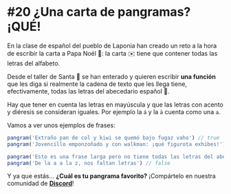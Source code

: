 # #20 ¿Una carta de pangramas? ¡QUÉ!

En la clase de español del pueblo de Laponia han creado un reto a la hora de escribir la carta a Papa Noél 🎅: la carta ✉️ tiene que contener todas las letras del alfabeto.

Desde el taller de Santa 🎅 se han enterado y quieren escribir **una función** que les diga si realmente la cadena de texto que les llega tiene, efectivamente, todas las letras del abecedario español 🔎.

Hay que tener en cuenta las letras en mayúscula y que las letras con acento y diéresis se consideran iguales. Por ejemplo la `á` y la `ä` cuenta como una `a`.

Vamos a ver unos ejemplos de frases:

```javascript
pangram('Extraño pan de col y kiwi se quemó bajo fugaz vaho') // true
pangram('Jovencillo emponzoñado y con walkman: ¡qué figurota exhibes!') // true

pangram('Esto es una frase larga pero no tiene todas las letras del abecedario') // false
pangram('De la a a la z, nos faltan letras') // false
```

Y ya que estás... **¿Cuál es tu pangrama favorito?** ¡Compártelo en nuestra comunidad de [**Discord**](https://discord.gg/midudev)!

